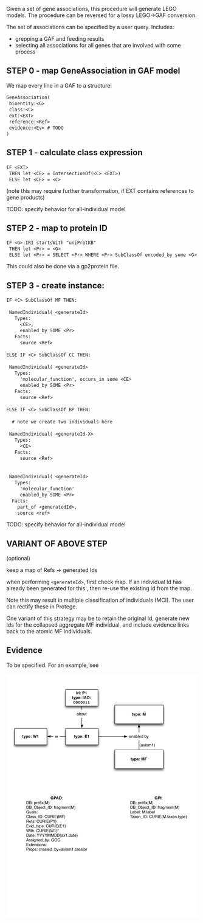 Given a set of gene associations, this procedure will generate LEGO models. The procedure can be reversed for a lossy LEGO->GAF conversion.

The set of associations can be specified by a user query. Includes:

 * grepping a GAF and feeding results
 * selecting all associations for all genes that are involved with some process

## STEP 0 - map GeneAssociation in GAF model

We map every line in a GAF to a structure:

```
GeneAssociation(
 bioentity:<G>
 class:<C>
 ext:<EXT>
 reference:<Ref>
 evidence:<Ev> # TODO
)
```

## STEP 1 - calculate class expression

```
IF <EXT>
 THEN let <CE> = IntersectionOf(<C> <EXT>)
 ELSE let <CE> = <C>
```

(note this may require further transformation, if EXT contains
references to gene products)

TODO: specify behavior for all-individual model

## STEP 2 - map to protein ID

```
IF <G>.IRI startsWith "uniProtKB"
 THEN let <Pr> = <G>
 ELSE let <Pr> = SELECT <Pr> WHERE <Pr> SubClassOf encoded_by some <G> 
```

This could also be done via a gp2protein file.

## STEP 3 - create instance:

```
IF <C> SubClassOf MF THEN:

 NamedIndividual( <generateId>
   Types: 
     <CE>,
     enabled_by SOME <Pr>
   Facts:
     source <Ref>

ELSE IF <C> SubClassOf CC THEN:

 NamedIndividual( <generateId>
   Types: 
     'molecular_function', occurs_in some <CE> 
     enabled_by SOME <Pr>
   Facts:
     source <Ref>

ELSE IF <C> SubClassOf BP THEN:

  # note we create two individuals here

 NamedIndividual( <generateId-X>
   Types: 
     <CE>
   Facts:
     source <Ref>


 NamedIndividual( <generateId>
   Types: 
     'molecular_function'
     enabled_by SOME <Pr>
  Facts:
    part_of <generatedId>,
    source <ref>
```

TODO: specify behavior for all-individual model

## VARIANT OF ABOVE STEP

(optional)

keep a map of Refs -> generated Ids 

when performing `<generateId>`, first check map. If an individual Id has already been generated for this <Ref>, then re-use the existing id from the map.

Note this may result in multiple classification of individuals (MCI). The user can rectify these in Protege.

One variant of this strategy may be to retain the original Id,
generate new Ids for the collapsed aggregate MF individual, and
include evidence links back to the atomic MF individuals.

## Evidence

To be specified. For an example, see

![img](gaf-to-lego-mf-example.png)


    



